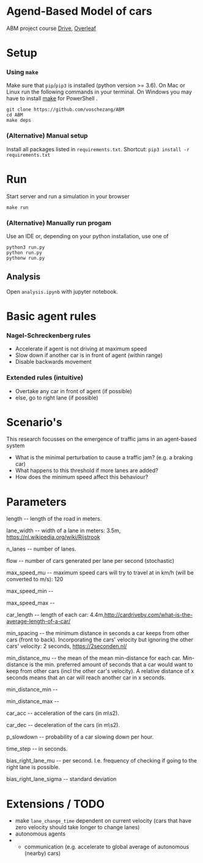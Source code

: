 # Agend-Based Model of cars
ABM project course [Drive](https://docs.google.com/document/d/1eFtdlH49CX-1uuGwS9rvptri8tylCG4f30oYA8jWjRM/edit), [Overleaf](https://www.overleaf.com/1484861915nsjhycdfwwyq)


# Setup

### Using `make`

Make sure that `pip`/`pip3` is installed (python version >= 3.6).
On Mac or Linux run the following commands in your terminal. On Windows you may have to install [make](http://gnuwin32.sourceforge.net/packages/make.htm) for PowerShell .

```
git clone https://github.com/voschezang/ABM
cd ABM
make deps
```


### (Alternative) Manual setup

Install all packages listed in `requirements.txt`. Shortcut: `pip3 install -r requirements.txt`


# Run

Start server and run a simulation in your browser
```
make run
```

### (Alternative) Manually run progam

Use an IDE or, depending on your python installation, use one of
```
python3 run.py
python run.py
pythonw run.py
```

## Analysis

Open `analysis.ipynb` with jupyter notebook.





# Basic agent rules
### Nagel-Schreckenberg rules
- Accelerate if agent is not driving at maximum speed
- Slow down if another car is in front of agent (within range)
- Disable backwards movement

### Extended rules (intuitive)
- Overtake any car in front of agent (if possible)
- else, go to right lane (if possible)

# Scenario's
This research focusses on the emergence of traffic jams in an agent-based system
- What is the minimal perturbation to cause a traffic jam? (e.g. a braking car)
- What happens to this threshold if more lanes are added?
- How does the minimum speed affect this behaviour?


# Parameters

length -- length of the road in meters.

lane_width -- width of a lane in meters: 3.5m, https://nl.wikipedia.org/wiki/Rijstrook

n_lanes -- number of lanes.

flow -- number of cars generated per lane per second (stochastic)

max_speed_mu -- maximum speed cars will try to travel at in km/h (will be converted to m/s): 120

max_speed_min --

max_speed_max --

car_length -- length of each car: 4.4m,http://cardriveby.com/what-is-the-average-length-of-a-car/

min_spacing -- the minimum distance in seconds a car keeps from other cars (front to back). Incorporating the cars' velocity but ignoring the other cars' velocity: 2 seconds, https://2seconden.nl/

min_distance_mu -- the mean of the mean min-distance for each car. Min-distance is the min. preferred amount of seconds that a car would want to keep from other cars (incl the other car's velocity). A relative distance of x seconds means that an car will reach another car in x seconds.

min_distance_min --

min_distance_max --

car_acc -- acceleration of the cars (in m\s2).

car_dec -- deceleration of the cars (in m\s2).

p_slowdown -- probability of a car slowing down per hour.

time_step -- in seconds.

bias_right_lane_mu -- per second. I.e. frequency of checking if going to the right lane is possible.

bias_right_lane_sigma -- standard deviation






# Extensions / TODO
- make `lane_change_time` dependent on current velocity (cars that have zero velocity should take longer to change lanes)
- autonomous agents
 - - communication (e.g. accelerate to global average of autonomous (nearby) cars)
